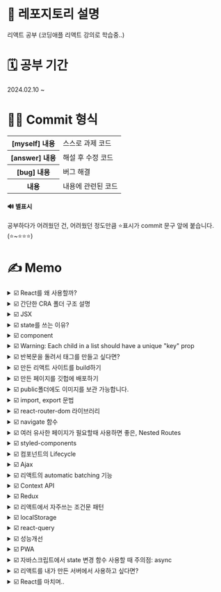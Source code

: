 # 📢 레포지토리 설명
리액트 공부 (코딩애플 리액트 강의로 학습중..)

# 🗓️ 공부 기간
2024.02.10 ~<br/>

# 👩‍💻 Commit 형식
<table>
  <tr>
    <th>[myself] 내용</th>
    <td>스스로 과제 코드</td>
  </tr>
  <tr>
    <th>[answer] 내용</th>
    <td>해설 후 수정 코드</td>
  </tr>
  <tr>
    <th>[bug] 내용</th>
    <td>버그 해결</td>
  </tr>
  <tr>
    <th>내용</th>
    <td>내용에 관련된 코드</td>
  </tr>
</table>

#### 🔊 별표시 
공부하다가 어려웠던 건, 어려웠던 정도만큼 ⭐표시가 commit 문구 앞에 붙습니다. (⭐~⭐⭐⭐)

# ✍️ Memo
<details>
<summary>☑️ React를 왜 사용할까?</summary><br/>
React를 사용하지 않고, 단순히 JS만으로도 SPA를 만들 수 있지만, 그렇게 하면 코드가 길고 복잡해집니다.<br/>
- React를 사용하면 html 재사용 굳<br/>
- React를 알면, 같은 문법으로 React Native를 사용해서 모바일 앱을 만들 수 있음<br/>
</details>

<details>
<summary>☑️ 간단한 CRA 폴더 구조 설명</summary><br/>
<table>
<tr>
  <th>node_modules</th>
  <td>
    모든 라이브러리의 소스코드를 모아놓은 폴더
  </td>
</tr>
  <tr>
  <th>public</th>
  <td>static 파일을 모아놓는 곳, html파일이나 이미지 파일등을 잠깐 모아놓고 싶을때</td>
</tr>
<tr>
  <th>src</th>
  <td>
    여러분들이 코드를 짜는 곳임(소스코드 보관함)<br/><br/>
    ✔️ App.js : 메인 페이지<br/>
    ● 웹페이지는 html파일들로 이루어져있는데, 지금 App.js를 보면 js파일안에 html코드를 짰는데도, 브라우저에서 잘 띄워주는 이유?<br/>
    src/index.js라는 파일이 app.js에 있던 html들을 public/index.html에 집어넣어줍니다.
  </td>
</tr>
<tr>
  <th>package.json</th>
  <td>
    프로젝트 정보들이 쭉 들어가있음(평소에 건들일이 거의 없음)
  </td>
</tr>
</table>
</details>

<details>
<summary>☑️ JSX</summary><br/>
JSX란, 자바스크립트안에서 HTML을 쉽게 작성할 수 있게 도와주는 자바스크립트에서 쓸 수 있는 언어입니다. 이걸 쓰는 이유는 원래 React에서 div태그 하나만 만들려고 해도, React.createElement('div', null, 'Hello World')이렇게 코드를 짜야합니다. 근데 이렇게 하나하나 태그를 만들면 너무 힘들잖아요...그래서 친절한 사람들이 JSX같은걸 써서 좀 쉽게 태그를 만들 수 있게 해준겁니다.<br/>
참고로, JSX안에서는 class라고 쓰면 안되고, className이라고 써야합니다..!
</details>

<details>
<summary>☑️ state를 쓰는 이유?</summary><br/>
왜 일반변수가 아니라 state를 쓰냐면, 일반 변수는 값이 변경되었을 때 html을 재랜더링해주지 않지만, state를 쓰면 값에 변화가 생겼을 때, html을 자동 재랜더링 시켜주기 때문입니다!<br/>
단, state는 변동시 자동으로 html에 반영되기 위해 사용하는거기 때문에, 로고같이, 변동될 가능성이 거의 없는 경우는 그냥 일반 변수를 쓰는게 낫습니다.<br/><br/>
✔️ state 변경 함수 동작 원리<br/>
state 변경함수는 기존 state와 신규 state를 비교해서 만약에 값이 같다면 변경을 해주지 않습니다(일종의 에너지 자원 절약인거지..).<br/><br/>

```
let [style, setStyle] = useState(['흰바지', '치마', '흰셔츠', '핑크원피스']);
let copy = style;
copy[1] = '청치마';
setStyle(copy); // 이렇게 해도 '치마'가 '청치마'로 바뀌지 않음
```

그 이유는, array/object 담은 변수엔 화살표(저장된 주소 위치를 가리키는)만 저장되는데, 그 안에 값을 변경해도 화살표 자체에는 변경이 없다고 생각되기 때문!<br/><br/>

✔️ state 변경 함수는 늦게 처리됩니다.<br/>
state를 변경하는 작업은 조금 오래걸리기 때문에(전문 용어로는 비동기처리) 자바스크립트에서는 이렇게 늦게 처리되는 애들은 일단 제쳐두고 다음 코드 먼저 실행시킵니다.

```
// 만약 [입력값, 입력값변경]이라는 state가 있을 때,
<input onChange={(e)=>{
  입력값변경(e.target.value); // 이거 완료되기전에
  console.log(입력값); // 다음줄 먼저 실행해줌
}} />
```
</details>

<details>
<summary>☑️ component</summary><br/>
✔️ component 만드는 법<br/>
1. 다른 함수 바깥에 function을 만든다. (작명은 영어 대문자로 시작)<br/>
2. return()안에 내가 축약할 html을 담는다. (단, 하나의 태그로 시작해서 하나로 끝나야 함)<br/>
  &nbsp;&nbsp;&nbsp;&nbsp;- 의미없는 div태그가 싫으면 fragment를 사용하면 된다.<br/>
3. 컴포넌트를 마음에 드는 곳에 html태그 형식으로 가져다가 쓴다.
<br/><br/>
✔️ 어떤걸 컴포넌트로 만들면 좋을까?<br/>
- 반복적인 html을 축약할 때<br/>
- 큰 페이지들<br/>
- UI가 자주 변경되는 것들<br/><br/>
✔️ 컴포넌트 만드는 방법<br/>
1. function으로 (요즘 택)<br/>
2. class로 (요새는 안써서 사실 몰라도 됨)
</details>

<details>
<summary>☑️ Warning: Each child in a list should have a unique "key" prop</summary><br/>
해당 에러가 발생하는 이유는, 반복문으로 html을 생성하면 key={html마다 다른 숫자}를 추가해야하기 때문입니다.<br/>
반복문을 돌릴때마다 생성한 html들은 유니크한 key를 가져야하기 때문입니다.<br/>
  
```
글제목.map(function(data, index){
  return (
    <div key={index}>
      ~~~~
    </div>
  )
})
```
</details>

<details>
<summary>☑️ 반복문을 돌려서 태그를 만들고 싶다면?</summary><br/>
만약에 안녕이라는 텍스트가 담긴, div태그 세개를 반복문을 통해 놓고 싶다고 하자.<br/><br/>
✔️ in JSX 안<br/><br/>
  
```
function App() {
  let [title, setTitle] = useState(['제목1', '제목2', '제목3']);
  return (
    <div>
      { // JSX안에서 자바스크립트 코드를 위한 중괄호
        title.map(function(data, index) { // title의 데이터 갯수만큼 반복 실행(3번 반복)
          return (
            <div>안녕</div>
          )
        });
      }
    </div>
  )
}
```

✔️ in JSX 밖<br/>

```
function App() {
  var 어레이 = [];
  for (var i=0; i<3; i++) {
    어레이.push(<div>안녕</div>)
  }
  return (
    <div>
      {어레이}
    </div>
  )
}
```
</details>

<details>
<summary>☑️ 만든 리액트 사이트를 build하기</summary><br/>
여러분이 만든 사이트를 배포하려면 그냥 작업하던 App.js파일을 그대로 올리는게 아니라, build용 파일을 생성하신 후 올려야합니다. 왜냐면 웹 브라우저는 HTML/CSS/JS이 세개의 언어만 해석할 수 있기 때문에 리액트의 이상한 state, jsx이런거? 못알아듣습니다. 그래서 build를 통해 브라우저 친화적인 HTML/CSS/JS파일로 바꿔줘야합니다. 이걸 서버에 올려야 사용자들이 여러분의 사이트를 구경할 수 있습니다.
<br/><br/>
✔️ Q) 가지고 있는 웹 서버에 배포를 하고 싶어요.<br/>
리액트로 열심히 프로젝트 만들고 npm run build 입력하면 build/index.html 파일이 생성됩니다. <br/>
그리고 서버 API를 "어떤 놈이 메인페이지로 접속하면 /build/index.html 파일을 전송해라"라고 작성하면 됩니다.<br/><br/>

✔️ 배포하기 전 체크할 사항<br/>

(1) 에러만 안나면 됨<br/>
warning메시지는 사이트 구동에 큰 영향이 없어서 무시해도 됩니다.<br/>
(2) 경로 설정<br/>
http://miyoung.com/여기에 배포하는 경우에는 설정없이 대충해도 되지만, http://miyoung.com/blog/ 이런 하위 경로에 배포하고 싶으면 프로젝트에 설정이 따로 필요합니다. 여러분의 프로젝트 파일 중 package.json이라는 파일을 오픈해서

```
"homepage": "http://miyoung.com/blog",
```

이렇게 설정해주면 됩니다.<br/>
혹시 리액트 라우터가 설치되어있다면 라우터가 제공하는 basename=""속성을 추가하는게 라우팅이 잘될겁니다.
</details>

<details>
<summary>☑️ 만든 페이지를 깃헙에 배포하기</summary><br/>

(1) 컴파일(=build)하기<br/>
여러분의 리액트프로젝트에서 터미널에 "npm run build"입력<br/>
그러면 여러분의 작업 프로젝트 폴더 내에 build 폴더가 생기는데, 그 안에는 여러분이 짰던 코드가 전부 html/css/js파일로 변환되어 담겨있습니다. 이제 build안에 있는 내용을 모두 서버에 올리면 됩니다. 참고로 index.html이 메인페이지입니다.
<br/><br/>
(2) 깃허브에 배포용 레포지토리 파기<br/>
Github Pages는 특정한 이름의 리포지토리를 통해 정적 웹사이트를 호스팅할 수 있는 기능을 제공합니다. Github Pages를 사용하려면 레포지토리 이름을 특정 형식으로 지정해야합니다. 만약에 여러분의 Github 계정 아이디가 'username'이라고 가정하면, Github Pages를 사용하기 위해서는 다음과 같은 규칙을 따라야합니다. <br/>

- 개인 계정의 경우: 'username.github.io'라는 이름의 레포지토리를 만듭니다.<br/>
- 프로젝트나 조직 계정의 경우: 'organization.github.io'와 같이 조직 이름을 사용합니다.<br/>
이렇게 이름을 지정하면 Github는 해당 레포지토리를 Github Pages로 호스팅하게 됩니다. 따라서 정적 웹사이트를 배포하려면 이러한 이름의 레포지토리를 사용해야합니다.<br/><br/>

<img width="550px" src="https://github.com/SeoMiYoung/react-basic/assets/112063987/c3a2867c-a319-48fa-9e9a-84a8c3c05364"/>
<br/><br/>
(3) build 폴더 내의 파일을 전부 드래그 앤 드롭하기<br/>
🔊 주의: build 폴더 자체를 드래그 앤 드롭(x) build 폴더 안의 내용물을 드래그 앤 드롭(o)<br/>
<img width="550px" src="https://github.com/SeoMiYoung/react-basic/assets/112063987/ce06f55e-d378-4e8f-b475-810974fb678e"/>
<br/><br/>
(4) 끝<br/>
이제 10분정도 후에 https://여러분아이디.github.io라고 주소창에 입력하면 여러분의 사이트가 보입니다.
<br/><br/>

✔️ 이제 여러 repository를 동시에 호스팅해준다고 합니다.<br/>
일단, 기본적으로 예전에 만들었던 username.github.io라는 레포지토리를 지우면 안됩니다.<br/>
<br/>
(1) 아무 레포지토리나 만드세요. 이름은 자유입니다.<br/>
(2) 아까처럼 build내용을 드래그 앤 드롭하세요.<br/>
(3) repository setting 메뉴에 들어가서 Github pages부분에 들어갑니다.<br/>
<img width="550px" src="https://github.com/SeoMiYoung/react-basic/assets/112063987/0a6c17af-e8a0-4f28-a695-d75c2e526edf"/><br/>
형광펜 부분을 None이 아니라 main이런걸로 바꿔주세요.<br/>
(4) 끝<br/>
"username.github.io/repository이름/"으로 들어가시면 확인 가능합니다.<br/>
<br>

✔️ 첫 페이지 로딩 속도를 빠르게 하려면?<br/>
원래 리액트나 뷰로 만든 웹앱들은 첫 방문시 필요한 파일을 전부 로드합니다. 전송되는 파일 사이즈를 조금이라도 줄여서 빠르게 만들고 싶다면 컴포넌트들을 lazy하게 로딩하는 방법을 사용할 수도 있습니다. 공식 튜토리얼에 있는 lazy함수(https://legacy.reactjs.org/docs/code-splitting.html#route-based-code-splitting)를 참고하세요.<br/><br/>

✔️ build시 압축 시키지 말고 남기고 싶은 파일은?<br/>
여러분이 ./부터 시작하는 경로로 첨부한 이미지와 js파일들은 전부 찌부되고 이름이 변합니다. 이름이 변하게 하고 싶지 않으면 public폴더 안에 넣고 build하세요. 그러면 build하고 나서도 그대로 루트경로에 파일이 남아있습니다. (개발시 그런 파일들을 이용하고 싶다면, public폴더에 넣고 ./가 아닌 /경로로 import해오면 됩니다. 왜냐면 /의 기본 설정이 public이기 때문입니다.)<br/><br/>

✔️ 메인 페이지 말고 왜 특정 하위 페이지로 접속하면 404에러가 뜨죠?<br/>
어쩌구.github.io/detail/1 이런식으로 세부 페이지 URL을 주소창에 입력하면 찾는 페이지가 없어요~ 이렇게 에러가 날 수 있습니다. 이건 서버에서 "누군가 어쩌구.github.io/어쩌구로 접속하면 메인페이지로 안내하세요~"이런식으로 API개발을 해놓아야하는데, github는 우리가 서버를 만지고 어찌할 수 있는게 아니고 그냥 HTML파일 올린것만 사라락 보여주는 곳이기 때문에 사이트 메뉴에다가 페이지 이동버튼을 잘 만들어두면 되겠습니다. 아니면 url에 #기호가 붙는 hashRouter를 리액트라우터 코드짤 때 쓰든가요. 
</details>

<details>
  
<summary>☑️ public폴더에도 이미지를 보관 가능합니다.</summary><br/>
물론 src폴더에서 보통 가져다가 쓰는데, src에서 가져다가 쓰려면 항상 import를 해서 사용해야합니다. 근데 이미지가 만약에 100개가 준비되어있으면 100개를 다 import해와야하잖아요? 오바잖아요...? <br/>
그래서 public폴더에 이미지를 보관하면 바로 가져다가 쓸 수 있습니다. 여러분들이 리액트 코드를 다 짜면 사이트를 발행할거잖아요? 그러면 bundling을 통해서 여러분의 소스코드를 사이트 발행전에 한 코드로 압축합니다. 그래서 그 파일들을 서버에 올리거나 하시면 되는데, 그럴때 src내의 것들은 모두 압축이 되거나 파일명이 변합니다. 그런데 public폴더 안에있는건 압축이 되지 않습니다. <br/><br/>

✔️ public의 주의점<br/>
나중에 서브 경로에 발행하고 싶다면, (예를 들면 ming.com/어쩌구/) 그러면 경로에 문제가 생길 수 있습니다. 그때는 경로를 src="/어쩌구/logo.png"이렇게 설정해야될수도 있습니다. 이걸 맨날맨날 하기 귀찮으면 CRA 라이브러리 공식사이트에 들어가면 다음과 같이 코드를 짜면 된다고 알려줍니다.<br/>

```
<img src={process.env.PUBLIC_URL + '/logo.png'} /> 
```

이렇게 /어쩌구/를 뜻하는 process.env.PUBLIC_URL을 더해주면 된다고 합니다. ming.com/어쩌구/ 경로에 리액트로 만든 페이지를 배포할 일이 없다면 굳이 안해도 됩니다.
</details>

<details>
<summary>☑️ import, export 문법</summary><br/>
단순 변수뿐만 아니라 컴포넌트와 함수 등을 다른 파일로 빼서 효율적으로 코드를 작성할 수 있습니다.<br/>
만약에 App.js에서 data.js파일을 가져다가 쓰고 싶다면...?<br/><br/>

✔️ data.js에서 한개만 내보내고 싶다면?<br/>

```
// data.js
let a = 10;

export default a; // export default 변수명;
```
```
// App.js
import 작명 from './data.js'; // 작명은 자유롭게 하삼

function App() {
  return (
    <div>{작명}</div> 
  )
}
```
<br/>
✔️ data.js에서 여러개를 내보내고 싶다면?<br/>

```
// data.js
let a = 10;
let b = 20;

export default {a, b}; // export 여러개 하려면 export {변수1, 변수2}
```
```
// App.js
import {a, b} from './data.js'; // 단, 이 경우 작명 불가 (export했던 변수명 그대로 가져와야함)

function App() {
  return (
    <div>{a}</div>
  )
}
```
</details>

<details>
<summary>☑️ react-router-dom 라이브러리</summary><br/>
react-router-dom은 페이지 구분, 일명 라우팅을 매우 쉽게 도와줍니다. 설치방법은 터미널에 'npm install react-router-dom@6'이런식으로 입력해서 설치해주시면 됩니다. 이제 설명서대로 구글에 react-router-dom 6버전 설치방법해서 그대로 따라하시면 됩니다.
</details>

<details>
<summary>☑️ navigate 함수</summary>
useNavigate()라는 훅을 가져다가 사용할 수 있는데, 이건 페이지 이동을 도와줍니다. 보통 navigate라는 변수에다가 가져다가 사용합니다.<br/><br/>

✔️ Link로 페이지 이동 시<br/>
근데 Link로 했을때는 텍스트에 밑줄 그어진 형태로 페이지 이동 텍스트를 만들 수 있는데 너무 비기가 싫은거야..<br/>

```
{/* 페이지 이동 버튼은 Link */}
<Link to="/">홈</Link>
<Link to="/detail">상세페이지</Link>
```

그래서 대신 navigate 함수를 사용합니다.<br/><br/>

✔️ Link로 페이지 이동 시<br/>

```
import { useNavigate } from 'react-router-dom';

function App() {
  let navigate = useNavigate();

  return (
    <div className="App">
      <Navbar bg="dark" variant="dark">
          <Container>
            <Navbar.Brand href="#home">Ming's Shoe Shop</Navbar.Brand>
            <Nav className="me-auto">
              <Nav.Link onClick={()=>{navigate('/')}}>Home</Nav.Link>
              <Nav.Link onClick={()=>{navigate('/detail')}}>Detail</Nav.Link>
            </Nav>
          </Container>
      </Navbar>
    </div>
  )
}
```
</details>

<details>
<summary>☑️ 여러 유사한 페이지가 필요할때 사용하면 좋은, Nested Routes</summary><br/>
다음 두 코드는 같은 코드를 의미합니다.<br/>

```
<Route path="/about" element={<About />} />
<Route path="/about/member" element={<About />} />
<Route path="/about/location" element={<About />} />
```
```
<Route path="/about" element={<About />}>
  <Route path="member" element={<About />} />
  <Route path="location" element={<About />} />
</Route>
```

✔️ Outlet 사용: nested routes를 보여줄 자리를 선정<br/>
nested routes를 사용하면 장점이 있는데요, 바로 nested route접속시엔 element가 2개나 보인다는 점입니다.<br/>
위의 코드에서 nested routes를 사용하지 않은 첫번째 코드에서는 './about/member'로 접속하면 './about'의 내용이 보이지 않습니다. 그러나 nested router를 사용하면 './about/member'를 접속하면 './about'와 './about/member'모두 보입니다.<br/>

```
function About() {
  return (
    <div>
      <h4>회사 정보임</h4>
      <Outlet></Outlet> {/* nested routes의 element를 보여주는 곳은 Outlet */}
    </div>
  )
}
```

```
<Route path="/about" element={<About />}>
  <Route path="member" element={<div>멤버임</div>} />
  <Route path="location" element={<div>로케이션임</div>} />
</Route>
```
</details>

<details>
<summary>☑️ styled-components</summary><br/>
원래는 이쁜 버튼 하나 만들고 싶으면 className 넣고, css파일도 가야하는데...어우..이게 너무 귀찮다 말이죠? 나는 css파일까지 가기 싫고, js안에서 모두 끝내고 싶다면, styled-component라이브러리를 사용하시면 됩니다.<br/><br/>

✔️ 장점<br/>
1. CSS파일을 굳이 안열어도 스타일링을 자바스크립트 안에서 해결 가능합니다.<br/>
2. 스타일이 다른 js파일로 오염되지 않습니다.<br/>
원래는 App.css에 적힌 스타일이 App.js뿐만 아니라 Detail.js등등에 반영이 됩니다. 왜냐면 리액트는 코드를 다 짜면 코드를 html끼리, css끼리, js끼리 합칩니다. 그래서 스타일을 모든 곳에서 다 가져다가 쓸 수 있는데요, 페이지의 사이즈가 커지면 단점이 될 수 있어서 styled components를 씁니다. <br/>
- 참고로, css파일을 만들때 여러분이 작명을 잘하면 이런 문제를 해결할 수 있는데요, '컴포넌트.module.css'이렇게 작명을 하면 굳이 styled components를 안써도 오염을 방지 가능합니다. <br/>
3. 로딩 시간이 단축됩니다. <br/>
왜냐하면 styled-components방식으로 적은 스타일들은 css파일들을 별도로 만들지 않고, html파일에서 style태그에 주입을 바로 해줄거에요. 그리고, 특정 페이지에 필요한 css만 로드를 할 수 있어서 로딩 시간 단축이 가능합니다.
</details>

<details>
<summary>☑️ 컴포넌트의 Lifecycle</summary><br/>
컴포넌트도 사람처럼 태어나고 죽는 과정이 있습니다...<br/>

<table>
  <tr>
    <th>mount</th>
    <td>페이지에 장착되기도 하고(컴포넌트가 보이는 순간)</td>
  </tr>
  <tr>
    <th>update</th>
    <td>가끔 업데이트도 되고(업데이트 == 재렌더링)</td>
  </tr>
  <tr>
    <th>unmount</th>
    <td>필요없으면 제거되고(다른 페이지로 돌려서 필요 없어지면?)</td>
  </tr>
</table>
이걸 왜 배우냐면요, 컴포넌트의 인생 주기 중간중간 간섭을 할 수 있습니다. <br/><br/>

✔️ Lifecycle hook 다는 법 (함수형 컴포넌트에서, 클래스형 방식은 따로 찾아보셈)<br/>
useEffect: mount/update시 여기 코드 실행됨

```
function Detail(props) {
  useEffect(()=>{
    console.log("안녕");
  })
}
```
그런데 위의 코드 실행시키면 안녕이 두 번 찍히는데 리액트상에서는 개발을 할 때, 원래 그렇습니다.. 디버깅을 위해서 useEffect는 그렇게 동작합니다. 실제 사이트를 발행하고 나서는 한번 동작하니깐 걱정마세요. 그게 싫으면 React.StrictMode 없애거나 하면 됩니다. 
<br/><br/>
✔️ useEffect의 간단한 동작 원리 - 왜 useEffect를 써야하는지 알 수 있음<br/>
useEffect는 실행 시점이 언제냐면, 랜더링이 다 되고 나서 실행이 됩니다. <br/>
그래서 10000번 도는 for문 이런건...너무 성능상 느릴 수 있으니깐 그런건 이미 다 랜더링 되고 나서 실행되게 useEffect안에 넣어주면 음...좋겠져? useEffect는 어려운 연산할때, 서버에서 데이터를 가져오는 작업할때, 타이머 장착할 때 사용하면 조~~~~~~~씁니다~<br/>
<br/>
✔️ useEffect의 간단 정리<br/>
```
useEffect(()=>{ ... })  // 1.재렌더링마다 코드 실행하고 싶으면
useEffect(()=>{ ... }, [])  // 2.mount시 1회 코드 실행하고 싶으면
useEffect(()=>{
  return ()=>{
    // 3. unmount시 1회 코드 실행하고 싶으면
    // 4. useEffect 실행 전에 뭔가 실행하려면 
  }
}, [])
```
</details>

<details>
<summary>☑️ Ajax</summary><br/>
✔️ Ajax쓰려면 옵션 3개 중 택1<br/>
1. XMLHttpRequest(옛날 자바스크립트 문법)<br/>
2. fetch(요즘 자바스크립트 문법)<br/>
3. Axios같은 외부 라이브러리 쓰거나..<br/>
<br/>
✔️ Axios<br/>
코드 작성을 쫌 더 짧게 할 수 있습니다. <br/><br/>
✔️ 동시에 ajax 요청을 여러개 하고 싶다면?<br/>
  
```
axios.get('/url1')
  .then(()=>{
    // 성공 시 코드
  })
axios.get('/url2')
  .then(()=>{
    // 성공 시 코드
  })
```

이렇게 동시에 ajax 요청을 하고싶은거죠.. 그럴때는 Promise를 사용해서 코드를 짜는 사람들이 있습니다.<br/>
```
Promise.all([ axios.get('/url1'), axios.get('/url2') ])
  .then(()=>{
    // 성공 시 코드
  })
```
그러면 2개의 url로 동시에 get 요청을 보낼 수 있습니다. 아까 위에처럼 axios각각 짜도 되는데, 그럴 경우에는 두 통신 모두 성공했을 경우에 코드를 짜는게 어려워집니다. 
<br/><br/>
✔️ 원래 서버랑 데이터를 주고받을 땐, 무조건 문자 자료형만 주고받을 수 있습니다.<br/>
그러나 약간의 편법으로 JSON을 사용하면 객체나 배열도 주고받을 수 있습니다. Axios의 경우 array로 자동으로 바꿔주기 때문에 굳이 변환 과정이 필요없습니다.<br/><br/>

✔️ fetch<br/>
fetch로도 get요청을 할 수 있습니다.
fetch는 js기본문법이기 때문에 외부 라이브러리를 가져다가 쓰고 그럴 필요가 없습니다. 근데 fetch의 경우 다음과 같이 코드를 짜줘야합니다.

```
fetch('https://~~~.json')
  .then(결과 => 결과.json())   // json변환 과정 필요
  .then(data => {})
```
</details>

<details>
<summary>☑️ 리액트의 automatic batching 기능</summary><br/>
  
```
function TabContent({tab}) {
  let [fade, setFade] = useState('');

  useEffect(()=>{
    setFade('end')}, 100);  // [2빠] state 변경 함수

    return ()=>{
      setFade('');  // [(순서상)1빠] state 변경 함수 
    }
  }, [tab])

  return (
    어쩌구
  )
}
```

위의 코드가 제대로 실행되지 않는 이유가 뭘까요? 리액트의 18버전 이상에서는 새로운 기능이 있습니다. 바로 리액트의 automatic batching 기능입니다. state를 변경하는 함수들이 근처에 있다면, 그것들을 다 합쳐서 최종적으로 state를 딱 한번만 변경해줍니다. 마지막에만 딱 한번 재랜더링을 시켜줍니다. 그러면 위의 예시에서는 [1빠]는 무시되고 [2빠]만 진행됩니다. 그래서 해결방법은 setTimeout으로 미세한 시간차를 두는 것 입니다. <br/>

```
function TabContent({tab}) {
  let [fade, setFade] = useState('');

  useEffect(()=>{
    let timer = setTimeout(()=>{
      setFade('end'); // [2빠] state 변경 함수
    }, 10); 

    return ()=>{
      clearTimeout(timer);
      setFade('');  // [(순서상)1빠] state 변경 함수 
    }
  }, [tab])

  return (
    어쩌구
  )
}
```
</details>

<details>
<summary>☑️ Context API</summary><br/>
컴포넌트가 여러개 중첩되어 있으면 귀찮은 점이 있습니다. <br/>

<img width="300px" src="https://github.com/SeoMiYoung/react-basic/assets/112063987/87fa38e4-1592-4d3d-b444-002cea429b8d" />

이렇게 계속 props를 아래로 내려줘야하죠.. 이게 귀찮으면 Context API문법(리액트의 기본 문법)을 사용하거나 Redux같은 외부 라이브러리를 사용하면 됩니다.<br/>
그러나 실제에서는 성능 이슈(쓸데없는 재렌더링) 및 컴포넌트 재활용이 어렵다는 이슈로 잘 사용하지는 않습니다. 

</details>

<details>
<summary>☑️ Redux</summary><br/>
✔️ Redux의 state 변경하기<br/>
step1) state 변경해주는 함수를 store.js에 만들기 & export 하기<br/>
step2) export let { 함수명 } = 슬라이스명.actions<br/>
step3) 사용하는 곳에 dispatch(state변경함수())<br/>
- dispatch가 state변경함수 실행해달라고 store.js에게 부탁하는거임<br/><br/>
✔️ 왜이렇게 복잡할까?<br/>
만약에 컴포넌트 100개에서 직접 'kim'이라는 state를 변경하다가 갑자기 'kim'이 123이 되어버리는 버그가 발생하면 범인을 찾으려고 컴포넌트 100개를 다 뒤져야합니다. 근데 state 수정함수들을 store.js에 미리 만들어두고 컴포넌트는 그거 실행해달라고 부탁만 하는 식으로 코드를 짜놓으면 'kim'이 123이 되어버리는 버그가 발생했을 때, 범인 찾기가 수월합니다. 범인은 무조건 store.js에 있으니깐요. <br/><br/>
✔️ Redux Toolkit<br/>
참고로, 지금까지 배운건 Redux라기보다는, Redux Toolkit이라는 라이브러리 사용입니다. 예전에 Redux라는 라이브러리가 사용법이 더럽고 복잡했단 말이에요, 그래서 그걸 개선해서 나온게 Redux Toolkit입니다. 
</details>

<details>
<summary>☑️ 리액트에서 자주쓰는 조건문 패턴</summary><br/>
지금까지 JSX를 이용해서 html을 작성하고 있는데, if문을 써서 조건부로 html을 보여주고 싶을 때가 매우 많습니다. 지금까지는 삼항연산자만 주구장창 사용했었는데 또 어떤 if문들을 쓸 수 있는지 알아봅시다.<br/>
<br/>
✔️ return()안의 JSX내에서는 if문 사용 불가합니다.<br/>
그래서 보통 'return + JSX 전체'를 퉤하고 뱉는 if문을 작성해서 사용합니다.<br/>
  
```
function Component() {
  if ( true ) {
    return <p>참이면 보여줄 HTML</p>;
  } else {
    return null;
  }
}
```

✔️ switch / case 조건문은 JSX안에서 사용불가합니다.<br/>
그러나, if문을 연달아 써야하는 상황에서 코드를 단축시킬 수 있습니다.<br/><br/>

✔️ JSX안에서 삼항연산자를 쓸 수 있습니다.<br/>
조건문 ? 조건문 참일때 실행할 코드 : 거짓일 때 실행할 코드<br/>
삼항연산자는 중첩 사용도 가능합니다.<br/>
<br/>

✔️ && 연산자로 if역할 대신하기<br/>
&&: 첫번째 falsy값 찾음<br/>
||: 첫번째 truthy값 찾음<br/>
둘다 만약에 원하는 값을 발견하지 못하면, 마지막 값을 남겨줍니다.<br/>
이것도 JSX안에서 사용할 수 있습니다.
</details>

<details>
<summary>☑️ localStorage</summary><br/>
🤔 브라우저를 새로고침 하면 왜 state가 초기값으로 돌아가나요ㅠㅠ?<br/>
나도 정말 이게 너~~~무 궁금했어서 장바구니 페이지 만들 때 고민을 정말 많이 했는데, 원래 브라우저를 새로 고침하거나 재접속하면 html, js파일 등을 처음부터 다시 읽기 때문에 state도 초기값으로 다시 돌아갑니다. <br/>
<br/>

✔️ [해결 방법1] state를 서버로 보내서 DB에 영구 저장하기<br/>
그리고 state가 필요해질때마다 DB에서 가져오기!<br/>
근데 만약 나는 서버도 모르겠고, DB를 만드는 방법도 모르겠다면? --> 로컬 스토리지 사용하기<br/>

✔️ [해결 방법2] Local Storage<br/>
위치: 개발자도구 -> Application -> Storage -> Local Storage<br/>
- 브라우저에서 제공하는 반영구적 저장소<br/>
- key와 value형태로 저장 가능<br/>
- 최대 5MB의 문자 데이터만 저장 가능<br/>
- user가 브라우저를 청소하지 않는 이상 반영구적으로 남아있음<br/>
<br/>
✔️ 모든 state를 localStorage에 자동 저장해주는 redux-persist<br/>
리덕스를 쓰는 사람들은 redux-persist라는 외부 라이브러리를 사용하면 redux안에 있는 모든 state들을 자동으로 로컬 스토리지에 저장해줍니다. 물론 리덕스 뿐만 아니라 다른 전역 상태 관리(Jotai, Zustand)툴도 찾아보면 비슷한 기능들이 있습니다.
</details>

<details>
<summary>☑️ react-query</summary><br/>
🤔 리액트 쿼리가 언제 필요하죠?<br/>
서버랑 통신하는 기능들을 AJAX로 짜다보면, 응용기능들이 필요해질때가 있습니다. 예를 들자면.. AJAX 성공시/실패시 다른 UI를 보여주고 싶다면 어떻게 할건가요? 아니면 몇초마다 자동으로 AJAX를 요청하는 코드를 어떻게 작성하죠? 아니면 AJAX요청이 실패했을 때, 자동으로 몇초후에 AJAX요청을 재시도하려면요? 아니면 다음페이지의 내용을 미리 가져온다(prefetch)던지..이런 응용사항들은 잘 생각하면 알아서 코드를 짤 순 있긴 합니다. 그런데 이런것들이 귀찮다면, React Query라는 라이브러리를 가져다가 쓰면 됩니다. 그걸 가져다가 쓰면 적은 코드로 위와 같은 응용 기능들을 구현할 수 있습니다. 
<br/>=> 그런데 솔직히 말하자면, 굳이 react-query를 쓸 일이 없습니다. <br/>
=> 실시간 SNS를 만들 때처럼 실시간 데이터를 몇초마다 계속 가져와야하는 사이트들이 쓰면 유용합니다. (그러나 대부분의 사이트는 그러지 않습니다)
<br/><br/>

✔️ [장점1] ajax 성공/실패/로딩중을 변수 하나로 쉽게 파악이 가능하다<br/>

```
  // react-query를 이용해서 ajax 요청을 해보자
  let result = useQuery('작명', ()=>{
    return axios.get('https://codingapple1.github.io/userdata.json')
      .then((a)=>{
        return a.data
      })
  })

  // 중괄호랑 return은 묶어서 생략 가능합니다.(아래 코드는 위와 동일합니다.)
  let result = useQuery('작명', ()=>
    axios.get('https://codingapple1.github.io/userdata.json')
      .then((a)=>{
        return a.data
      })
  )

  // result에는 이 ajax와 관련된 여러가지 유용한 정보들이 담겨있습니다.
  console.log(result.data); // ajax요청이 성공했을때의 data가 담김
  console.log(result.isLoading); // ajax요청이 로딩중일때 true가 될거임
  console.log(result.error); // 이 ajax 요청이 실패했을 때 true가 될거임
  
```

이런걸 react-query 안쓰고 그냥 하려고 했다면, 아마 state를 여러분들이 직접 만들어서 사용해야 했을거에요. <br/><br/>

✔️ [장점2] 틈만나면 알아서 AJAX 재요청(refetch)을 해준다<br/>
useQuery로 감싸주시면, useQuery(react-query라는 라이브러리가 제공하는 기본 함수)안의 ajax요청은 틈만나면 자동으로 재요청됩니다.<br/>

```
// react-query를 이용해서 ajax 요청을 해보자
let result = useQuery('작명', ()=>{
  return axios.get('https://codingapple1.github.io/userdata.json')
    .then((a)=>{
      return a.data
    })
  }
)

// staleTime
// 5초 안에는 재접속을 해도 refetch가 되지 않는 기능 추가 가능
let result = useQuery('작명', ()=>{
  return axios.get('https://codingapple1.github.io/userdata.json')
    .then((a)=>{
      console.log('요청됨')
      return a.data
    })
  }, { staleTime : 5000 }
)
```
<br/>
✔️ [장점3] 실패 시 재시도를 알아서 해준다<br/>
서버가 죽었거나, 경로가 잘못되었을 경우 등 문제가 생겼을때 ajax요청을 알아서 3~4번 재시도를 해줍니다.<br/><br/>

✔️ [장점4] ajax로 가져온 결과는 state 공유가 필요없다<br/>
만약에 부모 컴포넌트와 자식 컴포넌트 모두 A라는 데이터를 필요했을 때, 물론 부모가 자식한테 props로 전달해서 사용할수도 있지만, 부모 컴포넌트에서도 ajax요청해서 A가져오고, 자식 컴포넌트에서도 ajax요청해서 A가져올 수 있습니다. 후자의 경우, 의문점이 들 수 있는데, ajax요청을 똑같은 곳으로 하는 코드가 두군데나 있어서 비효율적인거 아니야?하고 걱정할 수도 있는데, 리액트 쿼리는 똑똑해서 똑같은 곳으로 두번이나 요청하지 않습니다. 아마 합쳐서 한번에 처리를 해줄겁니다. 그래서 그냥 props전송할 거 없이 ajax요청하는 코드 한줄 더 적으면 되는거에요. 즉, ajax요청을 한군데에만 하든, 두군데에서 하든 요청 횟수는 일치하다.<br/><br/>
그리고 캐싱이라는 기능이 있는데, ajax성공 결과를 5분동안 기억해둡니다. 그래서 만약에 똑같은 경로로 ajax요청하는 코드가 실행이 된다면 5분전에 이미 요청했던 결과를 우선적으로 보여줍니다. 그다음에 ajax요청을 수행할거에요. 그러면 약간 빠른 느낌을 줄 수 있습니다. <br/><br/>

✔️ RTK Query<br/>
redux-toolkit을 설치하면 RTK Query도 자동설치됩니다. 이거 가져다가 쓰시면 리액트 쿼리랑 유사한데, 문법이 드러워서 그냥 리액트 쿼리 쓰는게 낫습니다..
</details>

<details>
<summary>☑️ 성능개선</summary><br/>
✔️ React Developer Tools (크롬 확장 프로그램)<br/>
  
![image](https://github.com/SeoMiYoung/react-basic/assets/112063987/4fd4b9d4-53a2-43d4-8e80-2bac1c2b61a2)
<br/>
- [개발자 도구] Components 탭 --> 여러분들의 사이트의 컴포넌트를 구조화시켜줌 (디버깅 하기가 쉬울수도)<br/>
현재 선택한 것에 해당된 컴포넌트도 알려주고, props, hooks등등 여러 정보를 알려줍니다.<br/>

- [개발자 도구] Profiler 탭 --> 성능저하되는 컴포넌트 범인 찾기<br/>
녹화버튼 누르고 페이지를 막 이리저리 이 페이지 저페이지 막 눌러봐. 녹화를 멈추면, 컴포넌트마다 몇초에 걸처서 렌더링 되었는지 확인해볼 수 있습니다. 그런데 실은 여러분의 컴포넌트 렌더링 시간은 보통 엄청 빠릅니다. 보통 웹사이트에서 지연을 발생시키는 원인은 서버에서 데이터가 늦게와서입니다. 이건 사실상...서버문제지, 프론트엔드 문제는 아닙니다..그러니 너무 걱정 마세요!
<br/><br/>

✔️ Redux DevTools (크롬 확장 프로그램)<br/>
리덕스 관련 탭을 개발자도구에서 열 수 있습니다.<br/>
store를 한 눈에 보여주고, state 변경한 내역을 알려줍니다.<br/>
<br/>

✔️ lazy import<br/>
리액트로 개발한 사이트들은 기본적으로 SPA(Single Page Application)입니다. SPA의 특징이 뭐냐면, 이 웹사이트를 서버에 올려서 발행을 하면, 하나의 큰 JS파일과 HTML, CSS파일이 있을거에요. 이것들을 서버에 올리면 되는데, 하나의 JS파일에 정말 모든 걸 다 때려넣기 때문에 사이즈가 매우 클 수 밖에 없습니다. 그래서 유저가 메인페이지에 접속했을 때, 커다란 JS파일을 다운받아야하기 때문에 로딩속도가 쫌 느립니다.. 하나의 큰 자바스크립트 파일때문에 그런데요, 이 JS를 잘게 분할하고 싶다면??<br/><br/>
=> 그래서 우선적으로 필요하지 않은 컴포넌트의 경우 lazy하게 로딩하라고 코드를 짤 수 있습니다. 그러면 아마 lazy loading한 건 별도의 js파일로 생성될거에요. <br/>

```
// 해당 컴포넌트가 필요해지면 import 시켜주세요~
const Detail = lazy(() => import('./routes/Detail.js'));
const Cart = lazy(() => import('./routes/Cart.js'));

// -> 그러나 Detail, Cart 페이지 접속 시 지연시간이 있을 수 있다는 단점이 있음...로딩 중 UI를 넣으면 됨!
```

✔️ 로딩 중 UI를 어떻게 넣을까?<br/>
import { lazy, Suspense } from 'react'를 한다음에, Suspense 컴포넌트로 Detail과 Cart를 감싸면 됩니다. <br/>

```
<Route path="/detail/:id" element={
  <Suspense fallback={<div>로딩중임</div>}>
    <Detail shoes={shoes}/>
  </Suspense>
} />

// 근데 사실 대부분 라우트 안에 있는 모든 컴포넌트들을 lazy loading하기 때문에 그냥 Routes전체를 Suspense로 묶는편임
<Suspense fallback={<div>로딩중임</div>}>
  <Routes>
  </Routes>
</Suspense>
```

그러면 Detail 페이지가 다 로드되기 전까지 유저는 로딩중임이라는 화면을 보게 됩니다. <br/><br/>

✔️ 재렌더링을 막는 memo, useMemo<br/>

```
function Child() {
  return <div>자식임</div>
}

function Parent() {
  let [count, setCount] = useState(0);

  return (
    <div>
      <Child></Child>
      <button onClick={()=>{ setCount(count+1) }}>+</button>
    </div>
  )
)
```

지금 위의 예시를 보면, 버튼을 클릭했을때, 당연히 부모의 상태가 변하니깐 Parent가 계속 재랜더링되는데, Child 컴포넌트는 변하지도 않는데 계속 재랜더링 해야해서 비효율적이고 낭비인 걸 확인할 수 있습니다. 그래서 이럴 때 재렌더링을 막는 memo, useMemo를 쓸 수 있습니다.<br/><br/>

(1) memo<br/>
- Child로 전달되는 props가 변할때만 재렌더링 시켜줌<br/>
- 그래서, 항상 Child는 랜더링되기 전에 이전 props와 현재 props를 비교하기 때문에 재랜더링 여부를 결정해서, 오히려 성능상 손해일수도 있습니다. 그래서 오히려 props가 길고 복잡하면 오히려 손해일수도 있습니다. 그러니, 꼭 필요한 무거운 컴포넌트에만 붙여보는게 좋습니다. 사실 대부분은 붙일 일이 없습니다.

```
import { memo } from "react";

// memo로 해당 컴포넌트는 꼭 필요할때만 재랜더링 시켜주세요~~라는 의미임
let Child = memo(function() {  // 이런식으로 해도 똑같이 컴포넌트가 생성됩니다
  return <div>자식임</div>
})

function Parent() {
  let [count, setCount] = useState(0);

  return (
    <div>
      <Child count={count}></Child>
      <button onClick={()=>{ setCount(count+1) }}>+</button>
    </div>
  )
)
```

(2) useMemo<br/>

```
function 반복() {
  return 반복문 10억번 돌린 결과
}

function Cart() {
  let result = 반복(); // Cart가 재랜더링 될때마다 10억번 맨날 계산해야함;;;;
  .....
}
```

그래서 다음과 같이 개선 가능합니다.

```
import { useMemo } from "react";

function 반복() {
  return 반복문 10억번 돌린 결과
}

function Cart() {
  // useMemo안의 함수는 컴포넌트 렌더링 시 1회만 실행해줍니다.
  let result = useMemo(()=>{return 함수()});
  // 참고로, 얘도 dependency넣을 수 있습니다. useMemo(()=>{return 함수()}, [count])
    // dependency를 넣을 경우 useEffect와의 차이점은 실행시점밖에 없음
}
```

✔️ 리액트가 업데이트되고 나서 쓸 수 있는 신기능 3가지<br/>
리액트 18버전 이후부터 렌더링 성능이 저하되는 컴포넌트에서 쓸 수 있는 혁신적인 기능이 추가되었습니다.<br/><br/>
(1) batching<br/>
state 변경을 연달아서 실행하면, 마지막 state 변경만 실행되는 걸 의미합니다.<br/>
(리액트17) ajax, setTimeout 이런데 안에서 state1변경(); state2변경(); state3변경(); 이런다면, batching이 일어나지 않았으나, 리액트 18부터는 어디에서든지 automatic batching이 일어납니다.<br/>
<br/>
(2) useTransition<br/>
동작이 느린 컴포넌트를 성능 향상시킬 수 있습니다. 다음은 재렌더링이 느린 컴포넌트 입니다. 유저가 타이핑 할때마다 저 엄청난 div태그가 10000번이나 재랜더링됩니다..브라우저는 멀티가 안되는데, 브라우저가 할 일이 많아서 멘붕와서 느려집니다. (1) a를 <input>에 보여주기, (2) <div>를 만개나 만들기...이거를 한번에 하려니 브라우저가 머리터지죠.

```
import {useState} from 'react'

let a = new Array(10000).fill(0)

function App(){
  let [name, setName] = useState('')
  
  return (
    <div>
      <input onChange={ (e)=>{ setName(e.target.value) }}/>
      {
        a.map(()=>{
          return <div>{name}</div>
        })
      }
    </div>
  )
}
```

이걸 어떻게 바꿀 수 있을까요? startTransition안에 있는 코드를 약간 늦게 처리해줍니다. 그러면 (1)번이 끝난 후, 한가할 때 (2)를 하기 때문에 성능을 향상할 수 있습니다.

```
import {useState, useTransition} from 'react'

let a = new Array(10000).fill(0)

function App(){
  let [name, setName] = useState('')
  let [isPending, startTransition] = useTransition() // isPending은 startTransition이 아직 처리중일때 true로 변함
  
  return (
    <div>
      <input onChange={ (e)=>{ 
        startTransition(()=>{ // startTransition으로 문제의 state 변경(지연의 원인) 감싸기
          setName(e.target.value) 
        })
      }}/>

      {
        isPending ? '로딩중' :
        a.map(()=>{
          return <div>{name}</div>
        })
      }
    </div>
  )
}
```

(3) useDeferredValue<br/>
그냥 useTransition하고 똑같은디요..

```
let state = useDefferedValue(state); // 여기에 넣은 state(props)는 변동사항이 생겼을 때, 늦게 처리가 됩니다.
```
</details>

<details>
<summary>☑️ PWA</summary><br/>
Progressive Web App이라는 건데 이건 웹사이트를 안드로이드/ios 모바일 앱처럼 사용할 수 있게 만드는 일종의 웹개발 기술입니다. 웹사이트를 모바일 앱처럼 설치해서 쓸 수 있습니다. (일종의 사기..)<br/><br/>

✔️ PWA가 셋팅된 리액트 프로젝트가 필요합니다.<br/>

```
npx create-react-app 프로젝트명 --template cra-template-pwa
```

✔️ manifest.json<br/>
앱 설정파일<br/>
이미지에 나와있는 정도 외에도 굉장히 많은것을 설정할 수 있습니다.<br/>
<img src="https://github.com/SeoMiYoung/react-basic/assets/112063987/4ad03d5e-8bb3-4729-b5ce-1cc08dc7f53e" />
<br/><br/>
✔️ service-worker.js<br/>
service-worker.js는 "나는 html/css/js를 미리 하드에 저장해놓을거야~ 그러니 사이트 접속할때마다 새로 html/css/js 다운받지말고 하드에 있던거 써~"라는 파일입니다. 이게 무슨소리냐면, 여러분이 오프라인 상태에서 카카오톡에 들어가도 뭐가 보이지만, 웹사이트 같은 경우는, 인터넷 연결이 안된다는 표시가 뜨고 안보인단 말이죠..? 그게 왜 그러냐면 여러분이 앱을 설치할 때, 앱 구동에 필요한 모든 파일들이 미리 하드에 저장되기 때문이에요. 그런데 웹 사이트는 아니잖아요? 그래서 service-worker는 여러분의 웹사이트를 오프라인에서도 열 수 있게 도와줍니다.<br/>
service-worker.js만들려면 index.js에서 serviceWorkerRegistration.unregister()를 serviceWorkingRegistration.register()로 바꿔야합니다. 물론 안바꿔도 이미 service.worker.js가 있지만 그건 단순 설정파일이고, 실제 service.worker.js파일은요 여러분이 바꾸고, 빌드(npm run build)할 때 생깁니다.<br/><br/>
✔️ 특정 파일들은 캐싱 안되게?<br/>
사실 그러면 PWA를 쓰는 이유가 크게 없지만.. node_modules/react-scripts/config/webpack.config.js에서 injectmanifest 검색해서 조작 가능합니다.<br/>
</details>

<details>
<summary>☑️ 자바스크립트에서 state 변경 함수 사용할 때 주의점: async</summary><br/>

```
function App(){
  let [count, setCount] = useState(0);
  let [age, setAge] = useState(20);

  return (
    <div>
      <div>안녕하십니까 전 {age}</div>
      <button onClick={()=>{
        setCount(count+1);    // (1)
        if(count < 3) {     // (2)
          setAge(age+1);
        }
      }}>누르면한살먹기</button>
    </div>
  )

}
```

위의 코드에서 원래 count가 3일때는 나이를 올려주지 말아야하는데, 지금은 count가 3일때도 age+1을 해주고 있습니다. 이런 문제는 바로, 자바스크립트는 일반적인 코드를 작성하면 synchronous(동기적, 순서대로 코드 처리)하게 처리되는데, ajax/이벤트리스너/setTimeout 이런 함수들을 쓸때는 asynchronous(비동기)하게 실행이 됩니다. 이런 함수들은 처리 시간이 오래걸립니다...<br/>
state변경함수들은 죄다 비동기적으로 처리가 됩니다. 그래서 위의 예제에서는, 원래 동기적으로 작동된다면 (1)->(2) 순서대로 작동되어야하는데, setCount가 너무 실행되는데 처리 시간이 걸리다보니 우선적으로 (2)부터 하고 있느라, (2)->(1)처럼 되서, 버그가 생긴겁니다. 이럴때 해결할 수 있는 방법이 다음과 같이 코드를 변경하는 겁니다.

```
function App(){
  let [count, setCount] = useState(0);
  let [age, setAge] = useState(20);

  useEffect(()=>{  // useEffect는 count라는 state가 변경되고 나서 실행이 됨
    if (count != 0 && count < 3) { // useEffect는 처음 페이지가 로드될 때도 한번 실행이 되기 때문에 의도치 않은 버그 생길까봐 count!=0 조건 넣기
      setAge(age+1);
    }
  }, [count]);

  return (
    <div>
      <div>안녕하십니까 전 {age}</div>
      <button onClick={()=>{
        setCount(count+1);  
      }}>누르면한살먹기</button>
    </div>
  )

}
```

이러면 count라는 state가 변경되고나서 age도 변경해달라고 순차적으로 짤 수 있습니다.
</details>

<details>
<summary>☑️ 리액트를 내가 만든 서버에서 사용하고 싶다면?</summary><br/>
간단히 말하자면, 서버는 유저가 메인페이지로 접속하면, 리액트로 만든 html파일을 보내주면 그게 연동 끝입니다.<br/>

</details>

<details>
<summary>☑️ React를 마치며..</summary><br/>
✔️ 서버기능을 추가로 생각해보세요.<br/>
서버기능까지 추가하고 싶으면 Node.js + Express 아니면 Firebase 같은걸로 쉽게 서버기능까지 추가해볼 수도 있겠으며 귀찮으면 json파일 어디 올려서 GET요청해서 서버랑 통신하듯 데이터를 가져오는 것도 괜찮겠습니다. 참고로 게시판, 로그인 기능, 상품 업로드 기능같은 실제 웹 기능은 서버 기능이 필요합니다. 리액트는 HTML만드는 라이브러리라 사실상 그런 기능을 구현하는 것과는 아무 상관이 없습니다.<br/>
<br/>
✔️ 리액트랑 자바스크립트 문법 잘 안다고 웹개발 잘하는거 아닙니다.<br/>
항상 브라우저 기본 기능과 API를 잘 알아야 실제 웹개발을 잘하는 사람이 됩니다. 기타 ES6문법들(async, await, promise, iterator)도 많으니 웹 개발 실력을 향상시키고 싶다면 리액트 말고 주변 것들도 공부하도록 합시다. 그런데 이런건 멋진 개인프로젝트 하다보면 자연스레 배우게 됩니다.<br/>
<br/>
✔️ 다른 툴도 재밌습니다.<br/>
Vue.js는 리액트랑 같은 기능을 제공하는데 모든게 더 쉽습니다. Redux같은것도 100만배 더 쉽습니다. 아니면 순수 HTML/CSS 비슷하게 코드를 짜고 싶으면 Svelte도 있습니다. 리액트가 좋다면, 리액트 문법으로 서버까지 풀스택 개발이 가능한 Next.js도 있습니다. 자바스크립트 가득한 리액트가 매우 귀찮으면 최근 핫해진 HTMX도 있습니다. <br/><br/>
✔️ 타입스크립트<br/>
Vue 3버전부터는 타입스크립트 기본 지원이고 <br/>
Angular는 이미 오래 전부터 타입스크립트 강제로 쓰라고 요구하고 <br/>
React 주요 라이브러리도 타입스크립트를 지원하고 있습니다. <br/>
코드가 약간 암호문같아지는데 적응하면 별거아닙니다.
<br><br/>
✔️ 포토폴리오 만들때 참고 글<br/>
https://codingapple.com/to-make-a-portfolio/<br/>
(1) 주제 고민<br/>
- 요즘은 OpenAI 사이트 가면 GPT 답변을 쉽게 얻을 수 있는 API도 있는데(유료이긴 함..) 그런걸로 AI서비스 만들어봐도 재밌어보입니다. <br/>
- 공공데이터 API를 가지고 유용한 현실에 도움되는 서비스를 만들어보는 것도 좋습니다. <br/>
<br/>
(2) 내용 고민<br/>
- 포토폴리오는 내가 가진 전문성을 보여주는 역할을 해야하기 때문에 기업 입장에서 많이 찾는 기술들을 강제로 집어넣는게 중요합니다. <br/>
- 프론트엔드의 경우 React, Redux, Typescript, ajax, react-query, next.js같은 내용을 선호합니다. 만든 서버가 없어서 ajax를 사용할 수 없으면 따로 .json파일 같은 걸 만들어서 어디에 올려놓고 그걸 ajax요청으로 가져와봅시다.<br/>
- 백엔드의 경우 데이터베이스 읽기,쓰기,수정,삭제 기능/파일업로드/회원기능/라우터기능/검색기능/validation기능/페이지네이션/에러나 예외처리/채팅기능/클라우드 배포등의 기능들을 필요없어도 일부러 집어넣으면 좋습니다.<br/>
<br/>
(3) 마무리<br/>
- 자기소개 사이트도 따로 만드시는 분들이 있는데 기특하긴 하지만 구성이 더럽고 디자인이 쓰레기같으면 오히려 단점이라 자기소개는 notion 같은 곳에 작성해놓는 것도 좋습니다.<br/>
- 블로그를 하나 만들어서 거기에 포토폴리오 만들면서 어려웠던 점, 새로 배웠던 점을 기록해두도록 합시다. 사람들 잘 모르는 최신기술 같은 것도 많이 기록해두면 코딩에 관심많고 기특해보입니다.
</details>
